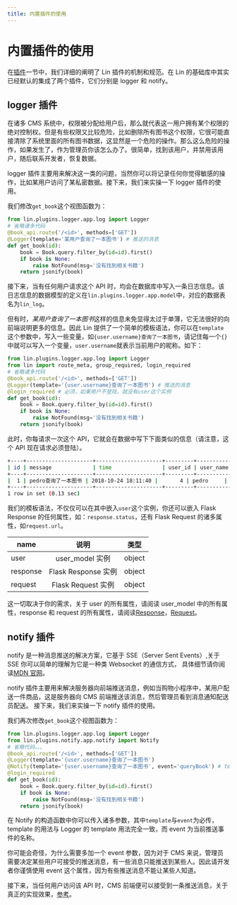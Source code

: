 ```yaml
---
title: 内置插件的使用
---
```


# <H2Icon /> 内置插件的使用

在[插件](./plugin.md)一节中，我们详细的阐明了 Lin 插件的机制和规范。在 Lin 的基础库中其实已经默认的集成了两个插件，它们分别是 logger 和 notify。

## logger 插件

在诸多 CMS 系统中，权限被分配给用户后，那么就代表这一用户拥有某个权限的绝对控制权。但是有些权限又比较危险，比如删除所有图书这个权限，它很可能直接清除了系统里面的所有图书数据，这显然是一个危险的操作。那么这么危险的操作，如果发生了，作为管理员你该怎么办了。很简单，找到该用户，并禁用该用户，随后联系开发者，恢复数据。

logger 插件主要用来解决这一类的问题，当然你可以将记录任何你觉得敏感的操作，比如某用户访问了某私密数据。接下来，我们来实操一下 logger 插件的使用。

我们修改`get_book`这个视图函数为：

```py
from lin.plugins.logger.app.log import Logger
# 省略诸多代码
@book_api.route('/<id>', methods=['GET'])
@Logger(template='某用户查询了一本图书') # 推送的消息
def get_book(id):
    book = Book.query.filter_by(id=id).first()
    if book is None:
        raise NotFound(msg='没有找到相关书籍')
    return jsonify(book)
```

接下来，当有任何用户请求这个 API 时，均会在数据库中写入一条日志信息。该日志信息的数据模型的定义在`lin.plugins.logger.app.model`中，对应的数据表名为`lin_log`。

但有时，*某用户查询了一本图书*这样的信息未免显得太过于单薄，它无法很好的向前端说明更多的信息。因此 Lin 提供了一个简单的模板语法，你可以在`template`这个参数中，写入一些变量，如`{user.username}查询了一本图书`，请记住每一个`{}`中就可以写入一个变量，`user.username`就表示当前用户的昵称。如下：

```py
from lin.plugins.logger.app.log import Logger
from lin import route_meta, group_required, login_required
# 省略诸多代码
@book_api.route('/<id>', methods=['GET'])
@Logger(template='{user.username}查询了一本图书') # 推送的消息
@login_required # 必须，如果用户不登陆，就没有user这个实例
def get_book(id):
    book = Book.query.filter_by(id=id).first()
    if book is None:
        raise NotFound(msg='没有找到相关书籍')
    return jsonify(book)
```

此时，你每请求一次这个 API，它就会在数据中写下下面类似的信息（请注意，这个 API 现在请求必须登陆）。

```bash
+----+---------------------+---------------------+---------+-----------+-------------+--------+------------+-----------+
| id | message             | time                | user_id | user_name | status_code | method | path       | authority |
+----+---------------------+---------------------+---------+-----------+-------------+--------+------------+-----------+
|  1 | pedro查询了一本图书 | 2018-10-24 18:11:40 |       4 | pedro     |         200 | GET    | /v1/book/1 |           |
+----+---------------------+---------------------+---------+-----------+-------------+--------+------------+-----------+
1 row in set (0.13 sec)
```

我们的模板语法，不仅仅可以在其中嵌入`user`这个实例，你还可以嵌入 Flask Response 的任何属性，如：`response.status`，还有 Flask Request 的诸多属性，如`request.url`。

| name     |        说明         |  类型  |
| -------- | :-----------------: | :----: |
| user     |   user_model 实例   | object |
| response | Flask Response 实例 | object |
| request  | Flask Request 实例  | object |

这一切取决于你的需求，关于 user 的所有属性，请阅读 user_model 中的所有属性，response 和 request 的所有属性，请阅读[Response](http://flask.pocoo.org/docs/1.0/api/#response-objects)，[Request](http://flask.pocoo.org/docs/1.0/api/#incoming-request-data)。

## notify 插件

notify 是一种消息推送的解决方案，它基于 SSE（Server Sent Events）,关于 SSE 你可以简单的理解为它是一种类 Websocket 的通信方式，
具体细节请你阅读[MDN 官网](https://developer.mozilla.org/zh-CN/docs/Server-sent_events/EventSource)。

notify 插件主要用来解决服务器向前端推送消息，例如当购物小程序中，某用户配送一件商品，这是服务器向 CMS 前端推送该消息，然后管理员看到消息通知配送员配送。
接下来，我们来实操一下 notify 插件的使用。

我们再次修改`get_book`这个视图函数为：

```py
from lin.plugins.logger.app.log import Logger
from lin.plugins.notify.app.notify import Notify
# 省略代码。。。
@book_api.route('/<id>', methods=['GET'])
@Logger(template='{user.username}查询了一本图书')
@Notify(template='{user.username}查询了一本图书', event='queryBook') # template与Logger的template的用法一样，但必须多传入一个参数event
@login_required
def get_book(id):
    book = Book.query.filter_by(id=id).first()
    if book is None:
        raise NotFound(msg='没有找到相关书籍')
    return jsonify(book)
```

在 Notify 的构造函数中你可以传入诸多参数，其中`template`与`event`为必传，template 的用法与 Logger 的 template 用法完全一致，而 event 为当前推送事件的名称。

你可能会奇怪，为什么需要多加一个 event 参数，因为对于 CMS 来说，管理员需要决定某些用户可接受的推送消息，有一些消息只能推送到某些人。因此请开发者你谨慎使用 event 这个属性，因为有些推送消息不能让某些人知道。

接下来，当任何用户访问该 API 时，CMS 前端便可以接受到一条推送消息，关于真正的实现效果，[参考]()。

<RightMenu />
